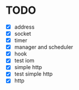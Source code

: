 # TODO

- [x] address
- [x] socket
- [x] timer
- [x] manager and scheduler
- [x] hook
- [x] test iom
- [x] simple http
- [x] test simple http
- [x] http
